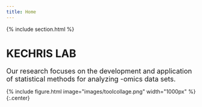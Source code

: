 ```yaml
---
title: Home
---
```



{%
  include section.html
%}

# KECHRIS LAB

<font size = "4"> Our research focuses on the development and application of statistical methods for analyzing -omics data 
sets.
</font> 

{%
  include figure.html
  image="images/toolcollage.png"
  width="1000px"
%}
{:.center} 
